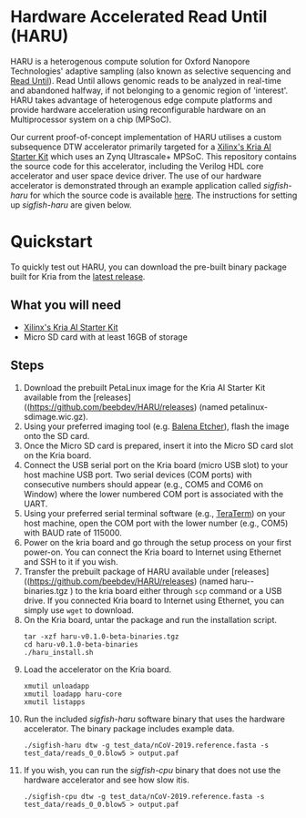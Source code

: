 # Hardware Accelerated Read Until (HARU)

HARU is a heterogenous compute solution for Oxford Nanopore Technologies' adaptive sampling (also known as selective sequencing and [Read Until](https://nanoporetech.com/resource-centre/read-until-adaptive-sampling)). Read Until allows genomic reads to be analyzed in real-time and abandoned halfway, if not belonging to a genomic region of 'interest'. HARU takes advantage of heterogenous edge compute platforms and provide hardware acceleration using reconfigurable hardware on an Multiprocessor system on a chip  (MPSoC). 

Our current proof-of-concept implementation of HARU utilises a custom subsequence DTW accelerator primarily targeted for a [Xilinx's Kria AI Starter Kit](https://www.xilinx.com/products/som/kria/kv260-vision-starter-kit.html) which uses an Zynq Ultrascale+ MPSoC. This repository contains the source code for this accelerator, including the Verilog HDL core accelerator and user space device driver. The use of our hardware accelerator is demonstrated through an example application called *sigfish-haru* for which the source code is available [here](https://github.com/beebdev/sigfish-haru). The instructions for setting up *sigfish-haru* are given below. 


# Quickstart
To quickly test out HARU, you can download the pre-built binary package built for Kria from the [latest release](https://github.com/beebdev/HARU/releases).

## What you will need
- [Xilinx's Kria AI Starter Kit](https://www.xilinx.com/products/som/kria/kv260-vision-starter-kit.html)
- Micro SD card with at least 16GB of storage 

## Steps
1. Download the prebuilt PetaLinux image for the Kria AI Starter Kit available from the [releases]((https://github.com/beebdev/HARU/releases) (named petalinux-sdimage.wic.gz).
2. Using your preferred imaging tool (e.g. [Balena Etcher](https://www.balena.io/etcher/)), flash the image onto the SD card.
3. Once the Micro SD card is prepared, insert it into the Micro SD card slot on the Kria board. 
4. Connect the USB serial port on the Kria board (micro USB slot) to your host machine USB port. Two serial devices (COM ports) with consecutive numbers should appear (e.g., COM5 and COM6 on Window) where the lower numbered COM port is associated with the UART.
5. Using your preferred serial terminal software (e.g., [TeraTerm](https://ttssh2.osdn.jp/index.html.en)) on your host machine, open the COM port with the lower number (e.g., COM5) with BAUD rate of 115000.  
6. Power on the kria board and go through the setup process on your first power-on. You can connect the Kria board to Internet using Ethernet and SSH to it if you wish.
4. Transfer the prebuilt package of HARU available under [releases]((https://github.com/beebdev/HARU/releases) (named haru-<version>-binaries.tgz
) to the kria board either through `scp` command or a USB drive. If you connected Kria board to Internet using Ethernet, you can simply use `wget` to download.
5. On the Kria board, untar the package and run the installation script.
    ```
    tar -xzf haru-v0.1.0-beta-binaries.tgz
    cd haru-v0.1.0-beta-binaries
    ./haru_install.sh
    ```
6. Load the accelerator on the Kria board.
    ```
    xmutil unloadapp
    xmutil loadapp haru-core
    xmutil listapps
    ```
7. Run the included *sigfish-haru* software binary that uses the hardware accelerator. The binary package includes example data.
    ```
    ./sigfish-haru dtw -g test_data/nCoV-2019.reference.fasta -s test_data/reads_0_0.blow5 > output.paf
    ```
8. If you wish, you can run the *sigfish-cpu* binary that does not use the hardware accelerator and see how slow itis.
    ```
    ./sigfish-cpu dtw -g test_data/nCoV-2019.reference.fasta -s test_data/reads_0_0.blow5 > output.paf
    ```
